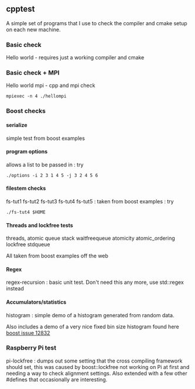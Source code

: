 ## cpptest
A simple set of programs that I use to check the compiler and cmake setup on each new machine.

### Basic check
Hello world - requires just a working compiler and cmake

### Basic check + MPI
Hello world mpi - cpp and mpi check
```
mpiexec -n 4 ./hellompi
```

### Boost checks

#### serialize 
simple test from boost examples

#### program options 
allows a list to be passed in : try 
```
./options -i 2 3 1 4 5 -j 3 2 4 5 6
```
#### filestem checks
fs-tut1 fs-tut2 fs-tut3 fs-tut4 fs-tut5 : taken from boost examples : try 
```
./fs-tut4 $HOME
```

#### Threads and lockfree tests
threads, atomic queue stack waitfreequeue atomicity atomic_ordering lockfree stdqueue

All taken from boost examples off the web

#### Regex
regex-recursion : basic unit test. Don't need this any more, use std::regex instead

#### Accumulators/statistics
histogram : simple demo of a histogram generated from random data.

Also includes a demo of a very nice fixed bin size histogram found here [boost issue 12832](https://svn.boost.org/trac/boost/ticket/12832)
  
### Raspberry Pi test
pi-lockfree : dumps out some setting that the cross compiling framework should set, 
this was caused by boost::lockfree not working on Pi at first and needing a way to check alignment settings.
Also extended with a few other #defines that occasionally are interesting.
